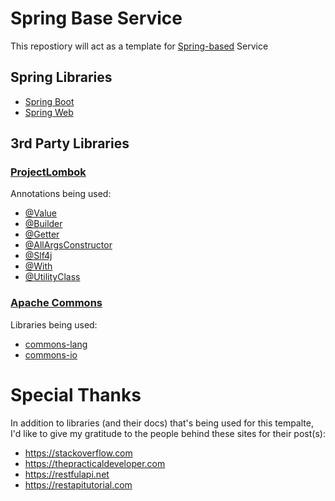 # Spring Base Service
This repostiory will act as a template for [Spring-based](https://spring.io/) Service

## Spring Libraries
- [Spring Boot](https://spring.io/projects/spring-boot)
- [Spring Web](https://spring.io/guides/gs/spring-boot/)

## 3rd Party Libraries
### [ProjectLombok](https://projectlombok.org/)
Annotations being used:
- [@Value](https://projectlombok.org/features/Value)
- [@Builder](https://projectlombok.org/features/Builder)
- [@Getter](https://projectlombok.org/features/GetterSetter)
- [@AllArgsConstructor](https://projectlombok.org/features/constructor)
- [@Slf4j](https://projectlombok.org/features/log)
- [@With](https://projectlombok.org/features/With)
- [@UtilityClass](https://projectlombok.org/features/experimental/UtilityClass)

### [Apache Commons](https://commons.apache.org/)
Libraries being used:
- [commons-lang](https://commons.apache.org/proper/commons-lang/)
- [commons-io](https://commons.apache.org/proper/commons-io/)

# Special Thanks
In addition to libraries (and their docs) that's being used for this tempalte, I'd like to give my gratitude to the people behind these sites for their post(s):
- https://stackoverflow.com
- https://thepracticaldeveloper.com
- https://restfulapi.net
- https://restapitutorial.com
